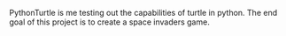 PythonTurtle is me testing out the capabilities of turtle in python. The end goal of this project is to create a space invaders game.
